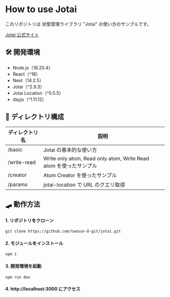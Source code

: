 # How to use Jotai

このリポジトリは 状態管理ライブラリ "Jotai" の使い方のサンプルです。

[Jotai 公式サイト](https://jotai.org/)

## 🛠️ 開発環境

- Node.js（18.20.4）
- React（^18）
- Next（14.2.5）
- Jotai（^2.9.3）
- Jotai Location（^0.5.5）
- dayjs（^1.11.12）

## 📁 ディレクトリ構成

| ディレクトリ名 | 説明                                                              |
| -------------- | ----------------------------------------------------------------- |
| /basic         | Jotai の基本的な使い方                                            |
| /write-read    | Write only atom, Read only atom, Write Read atom を使ったサンプル |
| /creator       | Atom Creator を使ったサンプル                                     |
| /params        | jotai-location で URL のクエリ取得                                |

## 🛹 動作方法

#### 1. リポジトリをクローン

```
git clone https://github.com/twosun-8-git/jotai.git
```

#### 2. モジュールをインストール

```
npm i
```

#### 3. 開発環境を起動

```
npm run dev
```

#### 4. http://localhost:3000 にアクセス
